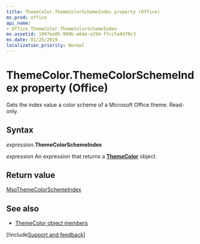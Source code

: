```yaml
---
title: ThemeColor.ThemeColorSchemeIndex property (Office)
ms.prod: office
api_name:
- Office.ThemeColor.ThemeColorSchemeIndex
ms.assetid: 1997ee05-909b-e64e-e294-f7cc5a0d70c3
ms.date: 01/25/2019
localization_priority: Normal
---
```



# ThemeColor.ThemeColorSchemeIndex property (Office)

Gets the index value a color scheme of a Microsoft Office theme. Read-only.


## Syntax

_expression_.**ThemeColorSchemeIndex**

_expression_ An expression that returns a **[ThemeColor](Office.ThemeColor.md)** object.


## Return value

[MsoThemeColorSchemeIndex](office.msothemecolorschemeindex.md)


## See also

- [ThemeColor object members](overview/Library-Reference/themecolor-members-office.md)



[!include[Support and feedback](~/includes/feedback-boilerplate.md)]